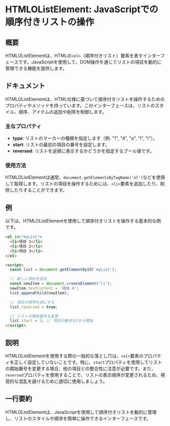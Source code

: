 <!--
Meta Description: # HTMLOListElement: JavaScriptでの順序付きリストの操作 ## 概要 HTMLOListElementは、HTMLの`<ol>`（順序付きリスト）要素を表すインターフェースです。JavaScriptを使用して、DOM操作を通じてリストの項目を動的に管理できる機能を提供しま...
Meta Keywords: list, htmlolistelementは, start, reversed, document
-->

# HTMLOListElement: JavaScriptでの順序付きリストの操作

## 概要
HTMLOListElementは、HTMLの`<ol>`（順序付きリスト）要素を表すインターフェースです。JavaScriptを使用して、DOM操作を通じてリストの項目を動的に管理できる機能を提供します。

## ドキュメント
HTMLOListElementは、HTML仕様に基づいて順序付きリストを操作するためのプロパティやメソッドを持っています。このインターフェースは、リストのスタイル、順序、アイテムの追加や削除を制御します。

### 主なプロパティ
- **type**: リストのマーカーの種類を指定します（例: "1", "A", "a", "I", "i"）。
- **start**: リストの最初の項目の番号を設定します。
- **reversed**: リストを逆順に表示するかどうかを指定するブール値です。

### 使用方法
HTMLOListElementは通常、`document.getElementsByTagName('ol')`などを使用して取得します。リストの項目を操作するためには、`<li>`要素を追加したり、削除したりすることができます。

## 例
以下は、HTMLOListElementを使用して順序付きリストを操作する基本的な例です。

```html
<ol id="myList">
  <li>項目 1</li>
  <li>項目 2</li>
  <li>項目 3</li>
</ol>

<script>
  const list = document.getElementById('myList');

  // 新しい項目を追加
  const newItem = document.createElement('li');
  newItem.textContent = '項目 4';
  list.appendChild(newItem);

  // 項目の順序を逆にする
  list.reversed = true;

  // リストの開始番号を変更
  list.start = 2; // 項目の番号を2から開始
</script>
```

## 説明
HTMLOListElementを使用する際の一般的な落とし穴は、`<ol>`要素のプロパティを正しく設定していないことです。特に、`start`プロパティを使用してリストの開始番号を変更する場合、他の項目との整合性に注意が必要です。また、`reversed`プロパティを使用することで、リストの表示順序が変更されるため、視覚的な混乱を避けるために適切に使用しましょう。

## 一行要約
HTMLOListElementは、JavaScriptを使用して順序付きリストを動的に管理し、リストのスタイルや順序を簡単に操作できるインターフェースです。